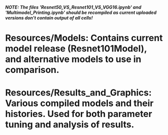 ***NOTE: The files 'Resnet50_VS_Resnet101_VS_VGG16.ipynb' and 'Multimodel_Printing.ipynb' should be recompiled as current uploaded versions don't contain output of all cells!***

# Resources/Models: Contains current model release (Resnet101Model), and alternative models to use in comparison.

# Resources/Results_and_Graphics: Various compiled models and their histories. Used for both parameter tuning and analysis of results.
